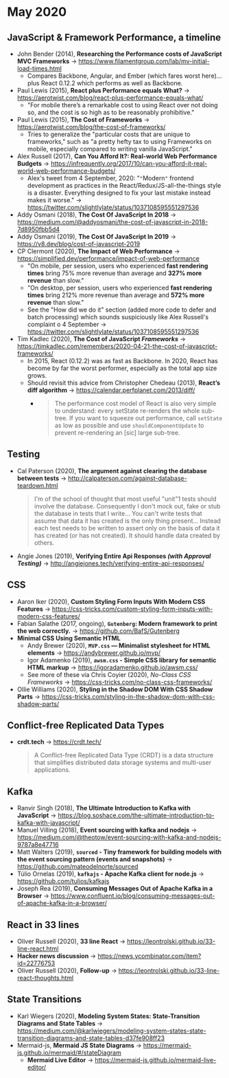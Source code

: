 # May 2020

## JavaScript & Framework Performance, a timeline

+ John Bender (2014), **Researching the Performance costs of JavaScript MVC Frameworks** &#8594; https://www.filamentgroup.com/lab/mv-initial-load-times.html
  - Compares Backbone, Angular, and Ember (which fares worst here)... plus React 0.12.2 which performs as well as Backbone. 
+ Paul Lewis (2015), **React plus Performance equals What?** &#8594; https://aerotwist.com/blog/react-plus-performance-equals-what/
  - "For mobile there’s a remarkable cost to using React over not doing so, and the cost is so high as to be reasonably prohibitive."
+ Paul Lewis (2015), **The Cost of Frameworks** &#8594; https://aerotwist.com/blog/the-cost-of-frameworks/
  - Tries to generalize the "particular costs that are unique to frameworks," such as "a pretty hefty tax to using Frameworks on mobile, especially compared to writing vanilla JavaScript."
+ Alex Russell (2017), **Can You Afford It?: Real-world Web Performance Budgets** &#8594; https://infrequently.org/2017/10/can-you-afford-it-real-world-web-performance-budgets/
  - Alex's tweet from 4 September, 2020: "`"`Modern`"` frontend development as practices in the React/Redux/JS-all-the-things style is a disaster. Everything designed to fix your last mistake instead makes it worse."
 &#8594; https://twitter.com/slightlylate/status/1037108595551297536
+ Addy Osmani (2018), **The Cost Of JavaScript In 2018** &#8594; https://medium.com/@addyosmani/the-cost-of-javascript-in-2018-7d8950fbb5d4
+ Addy Osmani (2019), **The Cost Of JavaScript In 2019** &#8594; https://v8.dev/blog/cost-of-javascript-2019
+ CP Clermont (2020), **The Impact of Web Performance** &#8594; https://simplified.dev/performance/impact-of-web-performance
  - "On mobile, per session, users who experienced **fast rendering times** bring 75% more revenue than average and **327% more revenue** than slow."
  - "On desktop, per session, users who experienced **fast rendering times** bring 212% more revenue than average and **572% more revenue** than slow."
  - See the "How did we do it" section (added more code to defer and batch processing) which sounds suspiciously like Alex Russell's complaint o 4 September &#8594; https://twitter.com/slightlylate/status/1037108595551297536
+ Tim Kadlec (2020), **The Cost of JavaScript _Frameworks_** &#8594; https://timkadlec.com/remembers/2020-04-21-the-cost-of-javascript-frameworks/
  - In 2015, React (0.12.2) was as fast as Backbone. In 2020, React has become by far the worst performer, especially as the total app size grows.
  - Should revisit this advice from Christopher Chedeau (2013), **React’s diff algorithm** &#8594; https://calendar.perfplanet.com/2013/diff/
    - > The performance cost model of React is also very simple to understand: every setState re-renders the whole sub-tree. If you want to squeeze out performance, call `setState` as low as possible and use `shouldComponentUpdate` to prevent re-rendering an [sic] large sub-tree. 

## Testing

+ Cal Paterson (2020), **The argument against clearing the database between tests** &#8594; http://calpaterson.com/against-database-teardown.html
  > I'm of the school of thought that most useful "unit"1 tests should involve the database. Consequently I don't mock out, fake or stub the database in tests that I write... You can't write tests that assume that data it has created is the only thing present... Instead each test needs to be written to assert only on the basis of data it has created (or has not created). It should handle data created by others.
+ Angie Jones (2019), **Verifying Entire Api Responses _(with Approval Testing)_** &#8594; http://angiejones.tech/verifying-entire-api-responses/

## CSS

+ Aaron Iker (2020), **Custom Styling Form Inputs With Modern CSS Features** &#8594; https://css-tricks.com/custom-styling-form-inputs-with-modern-css-features/
+ Fabian Salathe (2017, ongoing), **`Gutenberg`: Modern framework to print the web correctly.** &#8594; https://github.com/BafS/Gutenberg
+ **Minimal CSS Using Semantic HTML**
  + Andy Brewer (2020), **`MVP.css` — Minimalist stylesheet for HTML elements** &#8594; https://andybrewer.github.io/mvp/
  + Igor Adamenko (2019), **`awsm.css` - Simple CSS library for semantic HTML markup** &#8594; https://igoradamenko.github.io/awsm.css/
  + See more of these via Chris Coyier (2020), *No-Class CSS Frameworks* &#8594; https://css-tricks.com/no-class-css-frameworks/
+ Ollie Williams (2020), **Styling in the Shadow DOM With CSS Shadow Parts** &#8594; https://css-tricks.com/styling-in-the-shadow-dom-with-css-shadow-parts/

## Conflict-free Replicated Data Types

+ **crdt.tech** &#8594; https://crdt.tech/
  > A Conflict-free Replicated Data Type (CRDT) is a data structure that simplifies distributed data storage systems and multi-user applications.
  
## Kafka

+ Ranvir Singh (2018), **The Ultimate Introduction to Kafka with JavaScript** &#8594; https://blog.soshace.com/the-ultimate-introduction-to-kafka-with-javascript/
+ Manuel Villing (2018), **Event sourcing with kafka and nodejs** &#8594; https://medium.com/@theotow/event-sourcing-with-kafka-and-nodejs-9787a8e47716
+ Matt Walters (2019), **`sourced` - Tiny framework for building models with the event sourcing pattern (events and snapshots)** &#8594; https://github.com/mateodelnorte/sourced
+ Túlio Ornelas (2019), **`kafkajs` - Apache Kafka client for node.js** &#8594; https://github.com/tulios/kafkajs
+ Joseph Rea (2019), **Consuming Messages Out of Apache Kafka in a Browser** &#8594; https://www.confluent.io/blog/consuming-messages-out-of-apache-kafka-in-a-browser/

## React in 33 lines

+ Oliver Russell (2020), **33 line React** &#8594; https://leontrolski.github.io/33-line-react.html
+ **Hacker news discussion** &#8594; https://news.ycombinator.com/item?id=22776753
+ Oliver Russell (2020), **Follow-up** &#8594; https://leontrolski.github.io/33-line-react-thoughts.html

## State Transitions

+ Karl Wiegers (2020), **Modeling System States: State-Transition Diagrams and State Tables** &#8594;  https://medium.com/@karlwiegers/modeling-system-states-state-transition-diagrams-and-state-tables-d37fe908ff23
+ Mermaid-js, **Mermaid JS State Diagrams** &#8594; https://mermaid-js.github.io/mermaid/#/stateDiagram
  + **Mermaid Live Editor** &#8594; https://mermaid-js.github.io/mermaid-live-editor/
